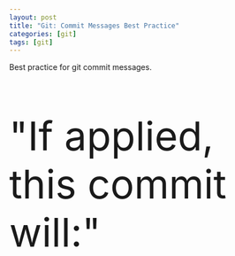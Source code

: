 ```yaml
---
layout: post
title: "Git: Commit Messages Best Practice"
categories: [git]
tags: [git]
---
```


Best practice for git commit messages.

<p style="font-size:72px;">"If applied, this commit will:"</p>
